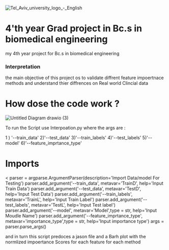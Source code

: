 ![Tel_Aviv_university_logo_-_English](https://user-images.githubusercontent.com/88155916/171557623-1c7b3463-e9f6-48b8-9011-21443b542d9e.png)

# 4'th year Grad project in Bc.s in biomedical engineering
my 4th year project for Bc.s in biomedical engineering

### Interpretation
the main objective of this project os to validate diffrent feature impoertnace methods and understand thier diffrences on Real world Clincial data 
# How dose the code work ?

![Untitled Diagram drawio (3)](https://user-images.githubusercontent.com/88155916/171557783-04b0be6c-4d65-48f5-8e56-8cf34ac06886.png)

To run the Script use Interpoation.py 
where the args are : 

1 ) '--train_data'
2)'--test_data'
3)'--train_labels'
4)'--test_labels'
5)'--model'
6)'--feature_imprtance_type'
# Imports
<
parser = argparse.ArgumentParser(description='Import Data/model For Testing')
parser.add_argument('--train_data', metavar='TrainD',
                    help='Input Train Data')
parser.add_argument('--test_data', metavar='TestD',
                    help='Input Test Data')
parser.add_argument('--train_labels', metavar='TrainL',
                    help='Input Train Label')
parser.add_argument('--test_labels', metavar='TestL',
                    help='Input Test label')
parser.add_argument('--model', metavar='Model',type = str,
                    help='Input Moudle Name')
parser.add_argument('--feature_imprtance_type', metavar='importance_type',type = str,
                    help='Input importance type')
args = parser.parse_args()

>

and in turn this script predoces a jason file and a Barh plot with the normlized impoertance Scores for each feature for each method
